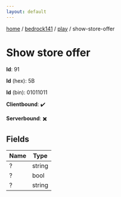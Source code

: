 ```yaml
---
layout: default
---
```


[home](/)  /  [bedrock141](/protocol/bedrock141)  /  [play](/protocol/bedrock141/play)  /  show-store-offer

# Show store offer

**Id**: 91

**Id** (hex): 5B

**Id** (bin): 01011011

**Clientbound**: ✔️

**Serverbound**: ✖️

## Fields

Name | Type
---|---
? | string
? | bool
? | string
